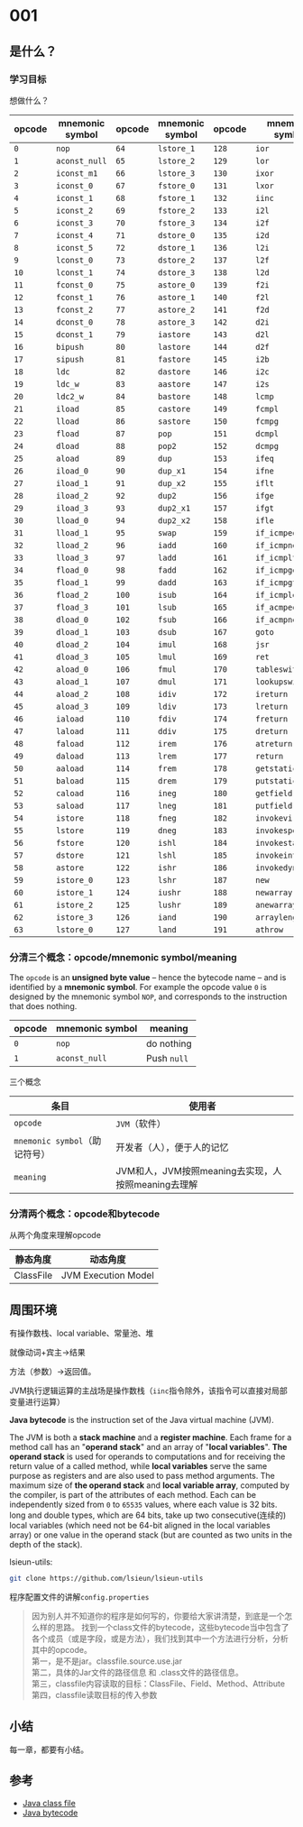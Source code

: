 # 001

## 是什么？

### 学习目标

想做什么？



| opcode | mnemonic symbol | opcode | mnemonic symbol | opcode | mnemonic symbol   | opcode | mnemonic symbol  |
| ------ | --------------- | ------ | --------------- | ------ | ----------------- | ------ | ---------------- |
| `0`    | `nop`           | `64`   | `lstore_1`      | `128`  | `ior`             | `192`  | `checkcast`      |
| `1`    | `aconst_null`   | `65`   | `lstore_2`      | `129`  | `lor`             | `193`  | `instanceof`     |
| `2`    | `iconst_m1`     | `66`   | `lstore_3`      | `130`  | `ixor`            | `194`  | `monitorenter`   |
| `3`    | `iconst_0`      | `67`   | `fstore_0`      | `131`  | `lxor`            | `195`  | `monitorexit`    |
| `4`    | `iconst_1`      | `68`   | `fstore_1`      | `132`  | `iinc`            | `196`  | `wide`           |
| `5`    | `iconst_2`      | `69`   | `fstore_2`      | `133`  | `i2l`             | `197`  | `multianewarray` |
| `6`    | `iconst_3`      | `70`   | `fstore_3`      | `134`  | `i2f`             | `198`  | `ifnull`         |
| `7`    | `iconst_4`      | `71`   | `dstore_0`      | `135`  | `i2d`             | `199`  | `ifnonnull`      |
| `8`    | `iconst_5`      | `72`   | `dstore_1`      | `136`  | `l2i`             | `200`  | `goto_w`         |
| `9`    | `lconst_0`      | `73`   | `dstore_2`      | `137`  | `l2f`             | `201`  | `jsr_w`          |
| `10`   | `lconst_1`      | `74`   | `dstore_3`      | `138`  | `l2d`             | `202`  | `breakpoint`     |
| `11`   | `fconst_0`      | `75`   | `astore_0`      | `139`  | `f2i`             | `203`  |                  |
| `12`   | `fconst_1`      | `76`   | `astore_1`      | `140`  | `f2l`             | `204`  |                  |
| `13`   | `fconst_2`      | `77`   | `astore_2`      | `141`  | `f2d`             | `205`  |                  |
| `14`   | `dconst_0`      | `78`   | `astore_3`      | `142`  | `d2i`             | `206`  |                  |
| `15`   | `dconst_1`      | `79`   | `iastore`       | `143`  | `d2l`             | `207`  |                  |
| `16`   | `bipush`        | `80`   | `lastore`       | `144`  | `d2f`             | `208`  |                  |
| `17`   | `sipush`        | `81`   | `fastore`       | `145`  | `i2b`             | `209`  |                  |
| `18`   | `ldc`           | `82`   | `dastore`       | `146`  | `i2c`             | `210`  |                  |
| `19`   | `ldc_w`         | `83`   | `aastore`       | `147`  | `i2s`             | `211`  |                  |
| `20`   | `ldc2_w`        | `84`   | `bastore`       | `148`  | `lcmp`            | `212`  |                  |
| `21`   | `iload`         | `85`   | `castore`       | `149`  | `fcmpl`           | `213`  |                  |
| `22`   | `lload`         | `86`   | `sastore`       | `150`  | `fcmpg`           | `214`  |                  |
| `23`   | `fload`         | `87`   | `pop`           | `151`  | `dcmpl`           | `215`  |                  |
| `24`   | `dload`         | `88`   | `pop2`          | `152`  | `dcmpg`           | `216`  |                  |
| `25`   | `aload`         | `89`   | `dup`           | `153`  | `ifeq`            | `217`  |                  |
| `26`   | `iload_0`       | `90`   | `dup_x1`        | `154`  | `ifne`            | `218`  |                  |
| `27`   | `iload_1`       | `91`   | `dup_x2`        | `155`  | `iflt`            | `219`  |                  |
| `28`   | `iload_2`       | `92`   | `dup2`          | `156`  | `ifge`            | `220`  |                  |
| `29`   | `iload_3`       | `93`   | `dup2_x1`       | `157`  | `ifgt`            | `221`  |                  |
| `30`   | `lload_0`       | `94`   | `dup2_x2`       | `158`  | `ifle`            | `222`  |                  |
| `31`   | `lload_1`       | `95`   | `swap`          | `159`  | `if_icmpeq`       | `223`  |                  |
| `32`   | `lload_2`       | `96`   | `iadd`          | `160`  | `if_icmpne`       | `224`  |                  |
| `33`   | `lload_3`       | `97`   | `ladd`          | `161`  | `if_icmplt`       | `225`  |                  |
| `34`   | `fload_0`       | `98`   | `fadd`          | `162`  | `if_icmpge`       | `226`  |                  |
| `35`   | `fload_1`       | `99`   | `dadd`          | `163`  | `if_icmpgt`       | `227`  |                  |
| `36`   | `fload_2`       | `100`  | `isub`          | `164`  | `if_icmple`       | `228`  |                  |
| `37`   | `fload_3`       | `101`  | `lsub`          | `165`  | `if_acmpeq`       | `229`  |                  |
| `38`   | `dload_0`       | `102`  | `fsub`          | `166`  | `if_acmpne`       | `230`  |                  |
| `39`   | `dload_1`       | `103`  | `dsub`          | `167`  | `goto`            | `231`  |                  |
| `40`   | `dload_2`       | `104`  | `imul`          | `168`  | `jsr`             | `232`  |                  |
| `41`   | `dload_3`       | `105`  | `lmul`          | `169`  | `ret`             | `233`  |                  |
| `42`   | `aload_0`       | `106`  | `fmul`          | `170`  | `tableswitch`     | `234`  |                  |
| `43`   | `aload_1`       | `107`  | `dmul`          | `171`  | `lookupswitch`    | `235`  |                  |
| `44`   | `aload_2`       | `108`  | `idiv`          | `172`  | `ireturn`         | `236`  |                  |
| `45`   | `aload_3`       | `109`  | `ldiv`          | `173`  | `lreturn`         | `237`  |                  |
| `46`   | `iaload`        | `110`  | `fdiv`          | `174`  | `freturn`         | `238`  |                  |
| `47`   | `laload`        | `111`  | `ddiv`          | `175`  | `dreturn`         | `239`  |                  |
| `48`   | `faload`        | `112`  | `irem`          | `176`  | `atreturn`        | `240`  |                  |
| `49`   | `daload`        | `113`  | `lrem`          | `177`  | `return`          | `241`  |                  |
| `50`   | `aaload`        | `114`  | `frem`          | `178`  | `getstatic`       | `242`  |                  |
| `51`   | `baload`        | `115`  | `drem`          | `179`  | `putstatic`       | `243`  |                  |
| `52`   | `caload`        | `116`  | `ineg`          | `180`  | `getfield`        | `244`  |                  |
| `53`   | `saload`        | `117`  | `lneg`          | `181`  | `putfield`        | `245`  |                  |
| `54`   | `istore`        | `118`  | `fneg`          | `182`  | `invokevirtual`   | `246`  |                  |
| `55`   | `lstore`        | `119`  | `dneg`          | `183`  | `invokespecial`   | `247`  |                  |
| `56`   | `fstore`        | `120`  | `ishl`          | `184`  | `invokestatic`    | `248`  |                  |
| `57`   | `dstore`        | `121`  | `lshl`          | `185`  | `invokeinterface` | `249`  |                  |
| `58`   | `astore`        | `122`  | `ishr`          | `186`  | `invokedynamic`   | `250`  |                  |
| `59`   | `istore_0`      | `123`  | `lshr`          | `187`  | `new`             | `251`  |                  |
| `60`   | `istore_1`      | `124`  | `iushr`         | `188`  | `newarray`        | `252`  |                  |
| `61`   | `istore_2`      | `125`  | `lushr`         | `189`  | `anewarray`       | `253`  |                  |
| `62`   | `istore_3`      | `126`  | `iand`          | `190`  | `arraylength`     | `254`  | `impdep1`        |
| `63`   | `lstore_0`      | `127`  | `land`          | `191`  | `athrow`          | `255`  | `impdep2`        |

### 分清三个概念：opcode/mnemonic symbol/meaning

The `opcode` is an **unsigned byte value** – hence the bytecode name – and is identified by a **mnemonic symbol**. For example the opcode value `0` is designed by the mnemonic symbol `NOP`, and corresponds to the instruction that does nothing.

| opcode | mnemonic symbol | meaning     |
| ------ | --------------- | ----------- |
| `0`    | `nop`           | do nothing  |
| `1`    | `aconst_null`   | Push `null` |

三个概念

| 条目                          | 使用者                                             |
| ----------------------------- | -------------------------------------------------- |
| `opcode`                      | `JVM`（软件）                                      |
| `mnemonic symbol`（助记符号） | 开发者（人），便于人的记忆                         |
| `meaning`                     | JVM和人，JVM按照meaning去实现，人按照meaning去理解 |



### 分清两个概念：opcode和bytecode

从两个角度来理解opcode

| 静态角度  | 动态角度            |
| --------- | ------------------- |
| ClassFile | JVM Execution Model |







## 周围环境

有操作数栈、local variable、常量池、堆

就像动词+宾主->结果

方法（参数）->返回值。

JVM执行逻辑运算的主战场是操作数栈（`iinc`指令除外，该指令可以直接对局部变量进行运算）

**Java bytecode** is the instruction set of the Java virtual machine (JVM).

The JVM is both a **stack machine** and a **register machine**. Each frame for a method call has an "**operand stack**" and an array of "**local variables**". **The operand stack** is used for operands to computations and for receiving the return value of a called method, while **local variables** serve the same purpose as registers and are also used to pass method arguments. The maximum size of **the operand stack** and **local variable array**, computed by the compiler, is part of the attributes of each method. Each can be independently sized from `0` to `65535` values, where each value is 32 bits. long and double types, which are 64 bits, take up two consecutive(连续的) local variables (which need not be 64-bit aligned in the local variables array) or one value in the operand stack (but are counted as two units in the depth of the stack).

lsieun-utils:

```bash
git clone https://github.com/lsieun/lsieun-utils
```

程序配置文件的讲解`config.properties`

> 因为别人并不知道你的程序是如何写的，你要给大家讲清楚，到底是一个怎么样的思路。
> 找到一个class文件的bytecode，这些bytecode当中包含了各个成员（或是字段，或是方法），我们找到其中一个方法进行分析，分析其中的opcode。  
> 第一，是不是jar。classfile.source.use.jar  
> 第二，具体的Jar文件的路径信息 和 .class文件的路径信息。  
> 第三，classfile内容读取的目标：ClassFile、Field、Method、Attribute  
> 第四，classfile读取目标的传入参数

## 小结

每一章，都要有小结。

## 参考

- [Java class file](https://en.wikipedia.org/wiki/Java_class_file)
- [Java bytecode](https://en.wikipedia.org/wiki/Java_bytecode)

